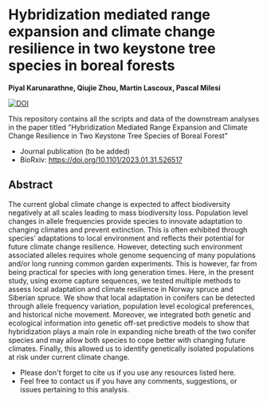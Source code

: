 # Hybridization mediated range expansion and climate change resilience in two keystone tree species in boreal forests
**Piyal Karunarathne, Qiujie Zhou, Martin Lascoux, Pascal Milesi**  

[![DOI](https://zenodo.org/badge/695175023.svg)](https://zenodo.org/doi/10.5281/zenodo.10809861)  

This repository contains all the scripts and data of the downstream analyses in
the paper titled "Hybridization Mediated Range Expansion and Climate Change 
Resilience in Two Keystone Tree Species of Boreal Forest"

- Journal publication (to be added)
- BioRxiv: <https://doi.org/10.1101/2023.01.31.526517>

## Abstract
The current global climate change is expected to affect biodiversity negatively 
at all scales leading to mass biodiversity loss. Population level changes in 
allele frequencies provide species to innovate adaptation to changing climates 
and prevent extinction. This is often exhibited through species’ adaptations to 
local environment and reflects their potential for future climate change 
resilience. However, detecting such environment associated alleles requires
whole genome sequencing of many populations and/or long running common garden 
experiments. This is however, far from being practical for species with long 
generation times. Here, in the present study, using exome capture sequences, 
we tested multiple methods to assess local adaptation and climate resilience in
Norway spruce and Siberian spruce. We show that local adaptation in conifers can
be detected through allele frequency variation, population level ecological 
preferences, and historical niche movement. Moreover, we integrated both genetic
and ecological information into genetic off-set predictive models to show that
hybridization plays a main role in expanding niche breath of the two conifer 
species and may allow both species to cope better with changing future climates.
Finally, this allowed us to identify genetically isolated populations at risk 
under current climate change.

- Please don't forget to cite us if you use any resources listed here.
- Feel free to contact us if you have any comments, suggestions, or issues pertaining to this analysis.

